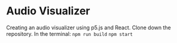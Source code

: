 # Audio Visualizer
Creating an audio visualizer using p5.js and React.
Clone down the repository.
In the terminal:
`npm run build`
`npm start`
